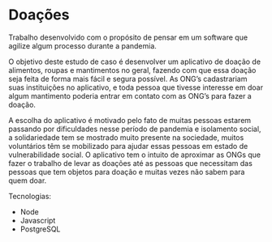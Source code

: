 <h1>Doações</h1>

<p>
Trabalho desenvolvido com o propósito de pensar em um software que agilize algum
processo durante a pandemia.
</p>
<p>
O objetivo deste estudo de caso é desenvolver um aplicativo de doação de alimentos,
roupas e mantimentos no geral, fazendo com que essa doação seja feita de forma mais fácil
e segura possível. As ONG’s cadastrariam suas instituições no aplicativo, e toda pessoa que
tivesse interesse em doar algum mantimento poderia entrar em contato com as ONG’s para
fazer a doação.
</p>
<p>
A escolha do aplicativo é motivado pelo fato de muitas pessoas estarem passando
por dificuldades nesse período de pandemia e isolamento social, a solidariedade tem se
mostrado muito presente na sociedade, muitos voluntários têm se mobilizado para ajudar
essas pessoas em estado de vulnerabilidade social. O aplicativo tem o intuito de aproximar
as ONGs que fazer o trabalho de levar as doações até as pessoas que necessitam das pessoas
que tem objetos para doação e muitas vezes não sabem para quem doar. 
</p>

Tecnologias:
- Node
- Javascript
- PostgreSQL